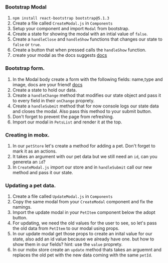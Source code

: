 ### Bootstrap Modal

1. `npm install react-bootstrap bootstrap@5.1.3`
2. Create a file called `CreateModal.js` in `Components`
3. Setup your component and import `Modal` from bootstrap.
4. Create a state for showing the modal with an intial value of `false`.
5. Create a `handleClose` and `handleShow` functions that changes our state to `false` or `true`.
6. Create a button that when pressed calls the `handleShow` function.
7. create your modal as the docs suggests [docs](https://react-bootstrap.github.io/components/modal/)

### Bootstrap form.

1. In the Modal body create a form with the following fields: name,type and image, docs are your friend! [docs](https://react-bootstrap.github.io/components/forms/)
2. Create a state to hold our data.
3. Create a `handleChange` method that modifies our state object and pass it to every field in their `onChange` proprety.
4. Create a `handleSubmit` method that for now console logs our state data and closes the modal. Also pass this method to your submit button.
5. Don't forget to prevent the page from refreshing.
6. Import our modal in `PetsList` and render it at the top.

### Creating in mobx.

1. In our `petStore` let's create a method for adding a pet. Don't forget to mark it as an actions.
2. It takes an argument with our pet data but we still need an `id`, can you genereta an `id`?
3. In `CreateModal.js` import our store and in `handleSubmit` call our new method and pass it our state.

### Updating a pet data.

1. Create a file called `UpdateModal.js` in `Components`
2. Copy the same modal from your `CreateModal` component and fix the namings.
3. Import the update modal in your `PetItem` component below the adopt button.
4. For updating, we need the old values for the user to see, so let's pass the old data from `PetItem` to our modal using props.
5. In our update modal get those props to create an inital value for our state, also add an id value because we already have one. but how to show them in our fields? hint: use the `value` proprety.
6. In our mobx store create an `update` method thats takes an arguemnt and replaces the old pet with the new data coming with the same `petId`.
